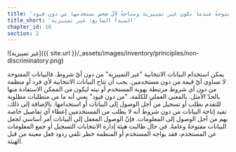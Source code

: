 ```yaml
---
title: 'المبدأ السابع: تكون البيانات الانتخابية مفتوحةً عندما تكون غير تمييزية ومتاحةً لأيّ شخص يستخدمها من دون قيود.'
title_short: 'المبدأ السابع: غير تمييزية'
chapter_id: 16
section: 2
---
```


![غير تمييزية]({{ site.url }}/\_assets/images/inventory/principles/non-discriminatory.png)

يمكن استخدام البيانات الانتخابية "غير التمييزية" من دون أيّ شروط. فالبيانات المفتوحة لا تساوي أيّ قيمة من دون مستخدمين. يجب أن تتاح البيانات الانتخابية لأي فرد أو منظمة من دون أي شروط مرتبطة بهوية المستخدم أو نيته ليكون من الممكن الاستفادة منها بالحدّ الأمثل. بالمعنى العملي للكلمة، "من دون قيود" يعني أنه ما من متطلبات مطلوبة للتقدم بطلب أو تسجيل من أجل الوصول إلى البيانات أو استخدامها. بالإضافة إلى ذلك، تفيد إتاحة البيانات من دون شروط أنه لا يطلب من المستخدمين إعطاء أي تفاصيل خاصة بهم من أجل الوصول إلى المعلومات. فإنّ الوصول المغفل إلى البيانات أمر أساسي لجعل البيانات مفتوحةً وعامةً. في حال طالبت هيئة إدارة الانتخابات التسجيل أو جمع المعلومات عن المستخدم، فقد يواجه المستخدم أو المنظمة خطر تلقي ردود فعل معينة من قبل الهيئة.
